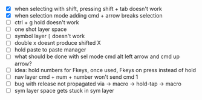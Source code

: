 - [x] when selecting with shift, pressing shift + tab doesn't work
- [x] when selection mode adding cmd + arrow breaks selection
- [ ] ctrl + g hold doesn't work
- [ ] one shot layer space
- [ ] symbol layer `[` doesn't work
- [ ] double x doesnt produce shifted X
- [ ] hold paste to paste manager
- [ ] what should be done with sel mode cmd alt left arrow and cmd up arrow?
- [ ] idea: hold numbers for Fkeys, once used, Fkeys on press instead of hold
- [ ] nav layer cmd + num + number won't send cmd 1
- [ ] bug with release not propagated via -> macro -> hold-tap -> macro
- [ ] sym layer space gets stuck in sym layer
